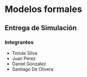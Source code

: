 # Modelos formales

## Entrega de Simulación

### Integrantes

- Tomás Silva
- Juan Pérez
- Daniel Gonzalez
- Santiago De Olivera

